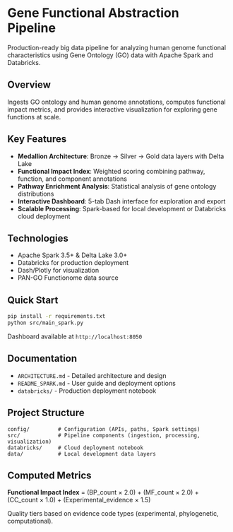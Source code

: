 # Gene Functional Abstraction Pipeline

Production-ready big data pipeline for analyzing human genome functional characteristics using Gene Ontology (GO) data with Apache Spark and Databricks.

## Overview

Ingests GO ontology and human genome annotations, computes functional impact metrics, and provides interactive visualization for exploring gene functions at scale.

## Key Features

- **Medallion Architecture**: Bronze → Silver → Gold data layers with Delta Lake
- **Functional Impact Index**: Weighted scoring combining pathway, function, and component annotations
- **Pathway Enrichment Analysis**: Statistical analysis of gene ontology distributions
- **Interactive Dashboard**: 5-tab Dash interface for exploration and export
- **Scalable Processing**: Spark-based for local development or Databricks cloud deployment

## Technologies

- Apache Spark 3.5+ & Delta Lake 3.0+
- Databricks for production deployment
- Dash/Plotly for visualization
- PAN-GO Functionome data source

## Quick Start

```bash
pip install -r requirements.txt
python src/main_spark.py
```

Dashboard available at `http://localhost:8050`

## Documentation

- `ARCHITECTURE.md` - Detailed architecture and design
- `README_SPARK.md` - User guide and deployment options
- `databricks/` - Production deployment notebook

## Project Structure

```
config/         # Configuration (APIs, paths, Spark settings)
src/            # Pipeline components (ingestion, processing, visualization)
databricks/     # Cloud deployment notebook
data/           # Local development data layers
```

## Computed Metrics

**Functional Impact Index** = (BP_count × 2.0) + (MF_count × 2.0) + (CC_count × 1.0) + (Experimental_evidence × 1.5)

Quality tiers based on evidence code types (experimental, phylogenetic, computational).
